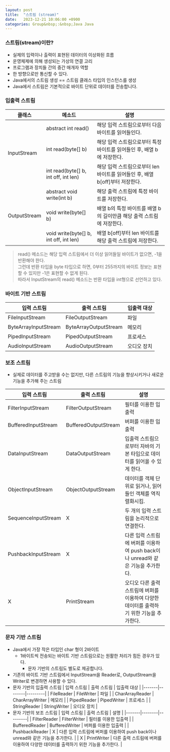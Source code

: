 ```yaml
---
layout: post
title:  "스트림 (stream)"
date:   2023-12-21 10:06:00 +0900
categories: Group&nbsp;:&nbsp;Java Java
---
```


### 스트림(stream)이란?

- 실제의 입력이나 출력이 표현된 데이터의 이상화된 흐름
- 운영체제에 의해 생성되는 가상의 연결 고리
- 프로그램과 장치들 간의 중간 매개자 역할
- 한 방향으로만 통신할 수 있다.
- Java에서의 스트림 생성 == 스트림 클래스 타입의 인스턴스를 생성
- Java에서 스트림은 기본적으로 바이트 단위로 데이터를 전송합니다.

### 입출력 스트림

<div class="table-wrapper">
    <table>
        <thead>
            <tr>
            <th>클래스</th>
            <th>메소드</th>
            <th>설명</th>
            </tr>
        </thead>
        <tbody>
            <tr>
                <td rowspan="3">InputStream</td>
                <td>abstract int read()</td>
                <td>해당 입력 스트림으로부터 다음 바이트를 읽어들인다.</td>
            </tr>
            <tr>
                <td>int read(byte[] b)</td>
                <td>해당 입력 스트림으로부터 특정 바이트를 읽어들인 후, 배열 b에 저장한다.</td>
            </tr>
            <tr>
                <td>int read(byte[] b, int off, int len)</td>
                <td>해당 입력 스트림으로부터 len 바이트를 읽어들인 후, 배열 b[off]부터 저장한다.</td>
            </tr>
            <tr>
                <td rowspan="3">OutputStream</td>
                <td>abstract void write(int b)</td>
                <td>해당 출력 스트림에 특정 바이트를 저장한다.</td>
            </tr>
            <tr>
                <td>void write(byte[] b)</td>
                <td>배열 b의 특정 바이트를 배열 b의 길이만큼 해당 출력 스트림에 저장한다.</td>
            </tr>
            <tr>
                <td>void write(byte[] b, int off, int len)</td>
                <td>배열 b[off]부터 len 바이트를 해당 출력 스트림에 저장한다.</td>
            </tr>
        </tbody>
    </table>
</div>

>read() 메소드는 해당 입력 스트림에서 더 이상 읽어들일 바이트가 없으면, -1을 반환해야 한다.  
>그런데 반환 타입을 byte 타입으로 하면, 0부터 255까지의 바이트 정보는 표현할 수 있지만 -1은 표현할 수 없게 된다.  
>따라서 InputStream의 read() 메소드는 반환 타입을 int형으로 선언하고 있다.

### 바이트 기반 스트림

| 입력 스트림 | 출력 스트림 | 입출력 대상 |
|-------|--------|---------|
| FileInputStream | FileOutputStream | 파일 |
| ByteArrayInputStream | ByteArrayOutputStream | 메모리 |
| PipedInputStream | PipedOutputStream | 프로세스 |
| AudioInputStream | AudioOutputStream | 오디오 장치 |

### 보조 스트림

- 실제로 데이터를 주고받을 수는 없지만, 다른 스트림의 기능을 향상시키거나 새로운 기능을 추가해 주는 스트림

| 입력 스트림 | 출력 스트림 | 설명 |
|-------|--------|---------|
| FilterInputStream | FilterOutputStream | 필터를 이용한 입출력 |
| BufferedInputStream | BufferedOutputStream | 버퍼를 이용한 입출력 |
| DataInputStream | DataOutputStream | 입출력 스트림으로부터 자바의 기본 타입으로 데이터를 읽어올 수 있게 한다. |
| ObjectInputStream | ObjectOutputStream | 데이터를 객체 단위로 읽거나, 읽어 들인 객체를 역직렬화시킴. |
| SequenceInputStream | X | 두 개의 입력 스트림을 논리적으로 연결한다. |
| PushbackInputStream | X | 다른 입력 스트림에 버퍼를 이용하여 push back이나 unread와 같은 기능을 추가한다. |
| X | PrintStream | 오디오 다른 출력 스트림에 버퍼를 이용하여 다양한 데이터를 출력하기 위한 기능을 추가한다. |

### 문자 기반 스트림

- Java에서 가장 작은 타입인 char 형이 2바이트
    - 1바이트씩 전송되는 바이트 기반 스트림으로는 원활한 처리가 힘든 경우가 있다.
        - 문자 기반의 스트림도 별도로 제공합니다.
- 기존의 바이트 기반 스트림에서 InputStream을 Reader로, OutputStream을 Writer로 변경하면 사용할 수 있다.
- 문자 기반의 입출력 스트림
| 입력 스트림 | 출력 스트림 | 입출력 대상 |
|-------|--------|---------|
| FileReader | FileWriter | 파일 |
| CharArrayReader | CharArrayWriter | 메모리 |
| PipedReader | PipedWriter | 프로세스 |
| StringReader | StringWriter | 오디오 장치 |
- 문자 기반의 보조 스트림
| 입력 스트림 | 출력 스트림 | 설명 |
|-------|--------|---------|
| FilterReader | FilterWriter | 필터를 이용한 입출력 |
| BufferedReader | BufferedWriter | 버퍼를 이용한 입출력 |
| PushbackReader | X | 다른 입력 스트림에 버퍼를 이용하여 push back이나 unread와 같은 기능을 추가한다. |
| X | PrintWriter | 다른 출력 스트림에 버퍼를 이용하여 다양한 데이터를 출력하기 위한 기능을 추가한다. |